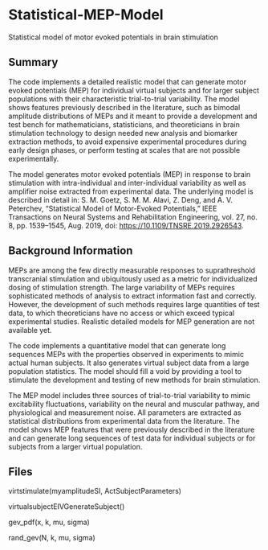 # Statistical-MEP-Model
Statistical model of motor evoked potentials in brain stimulation

## Summary
The code implements a detailed realistic model that can generate motor evoked potentials (MEP) for individual virtual subjects and for larger subject populations with their characteristic trial-to-trial variability. The model shows features previously described in the literature, such as bimodal amplitude distributions of MEPs and it meant to provide a development and test bench for mathematicians, statisticians, and theoreticians in brain stimulation technology to design needed new analysis and biomarker extraction methods, to avoid expensive experimental procedures during early design phases, or perform testing at scales that are not possible experimentally.

The model generates motor evoked potentials (MEP) in response to brain stimulation with intra-individual and inter-individual variability as well as amplifier noise extracted from experimental data. 
The underlying model is described in detail in: S. M. Goetz, S. M. M. Alavi, Z. Deng, and A. V. Peterchev, “Statistical Model of Motor-Evoked Potentials,” IEEE Transactions on Neural Systems and Rehabilitation Engineering, vol. 27, no. 8, pp. 1539–1545, Aug. 2019, doi: https://10.1109/TNSRE.2019.2926543.


## Background Information
MEPs are among the few directly measurable responses to suprathreshold transcranial stimulation and ubiquitously used as a metric for individualized dosing of stimulation strength. The large variability of MEPs requires sophisticated methods of analysis to extract information fast and correctly. However, the development of such methods requires large quantities of test data, to which theoreticians have no access or which exceed typical experimental studies. Realistic detailed models for MEP generation are not available yet.

The code implements a quantitative model that can generate long sequences MEPs with the properties observed in experiments to mimic actual human subjects. It also generates virtual subject data from a large population statistics. The model should fill a void by providing a tool to stimulate the development and testing of new methods for brain stimulation.

The MEP model includes three sources of trial-to-trial variability to mimic excitability fluctuations, variability on the neural and muscular pathway, and physiological and measurement noise. All parameters are extracted as statistical distributions from experimental data from the literature.
The model shows MEP features that were previously described in the literature and can generate long sequences of test data for individual subjects or for subjects from a larger virtual population.



## Files
virtstimulate(myamplitudeSI, ActSubjectParameters)

virtualsubjectEIVGenerateSubject()

gev_pdf(x, k, mu, sigma)

rand_gev(N, k, mu, sigma)
